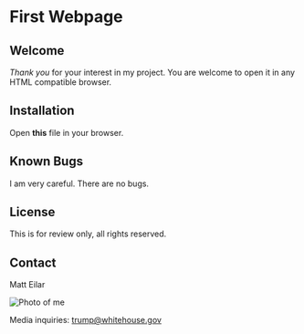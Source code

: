 # First Webpage

## Welcome

_Thank you_ for your interest in my project. You are welcome to open it in any HTML compatible browser.

## Installation

Open **this** file in your browser.

## Known Bugs

I am very careful. There are no bugs.

## License

This is for review only, all rights reserved.

## Contact
Matt Eilar

![Photo of me](https://picsum.photos/id/795/200/200)

Media inquiries: trump@whitehouse.gov
